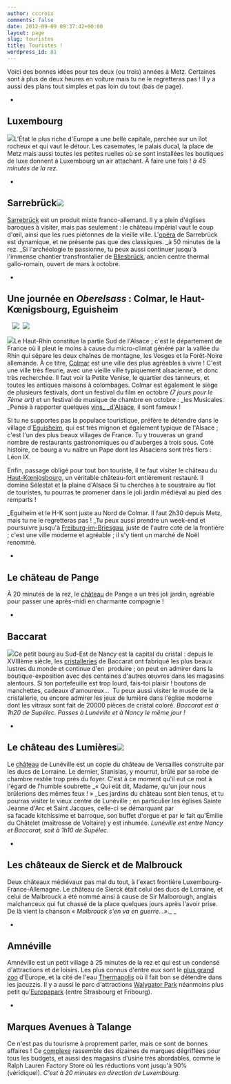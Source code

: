 ```yaml
---
author: cccroix
comments: false
date: 2012-09-09 09:37:42+00:00
layout: page
slug: touristes
title: Touristes !
wordpress_id: 81
---
```


Voici des bonnes idées pour tes deux (ou trois) années à Metz. Certaines sont à plus de deux heures en voiture mais tu ne le regretteras pas ! Il y a aussi des plans tout simples et pas loin du tout (bas de page).



	
  * 


## Luxembourg





![](http://www.associationchateaux.lu/images/luxville.jpg)L'État le plus riche d'Europe a une belle capitale, perchée sur un îlot rocheux et qui vaut le détour. Les casemates, le palais ducal, la place de Metz mais aussi toutes les petites ruelles où se sont installées les boutiques de luxe donnent à Luxembourg un air attachant. À faire une fois !
_à 45 minutes de la rez._



	
  * 


## Sarrebrück![](http://www.lodging-germany.com/info/Saarbrucken/images/saar-view.jpg)





[Sarrebrück](http://www.saarbruecken.de/fr/tourisme/sarrebruck/sites_touristiques) est un produit mixte franco-allemand. Il y a plein d'églises baroques à visiter, mais pas seulement : le château impérial vaut le coup d'œil, ainsi que les rues piétonnes de la vieille ville. L'[opéra](http://www.theater-saarbruecken.de/spielplan/aktuell.html) de Sarrebrück est dynamique, et ne présente pas que des classiques. _à 50 minutes de la rez. _Si l'archéologie te passionne, tu peux aussi continuer jusqu'à l'immense chantier transfrontalier de [Bliesbrück](http://www.archeo57.com/frontSite?controller=Home&lang=fr), ancien centre thermal gallo-romain, ouvert de mars à octobre.



	
  * 


## Une journée en _Oberelsass_ : Colmar, le Haut-Kœnigsbourg, Eguisheim







   ![](http://www.bannwarth.eu/Vins/Eguisheim.JPG)  ![](http://upload.wikimedia.org/wikipedia/commons/thumb/f/f3/Place_cathedrale_colmar.jpg/320px-Place_cathedrale_colmar.jpg)


![](http://www.feminactu.com/public/oct-nov-dec-2010/chateau_du_Haut-Koenigsbourg.jpg)Le Haut-Rhin constitue la partie Sud de l'Alsace ; c'est le département de France où il pleut le moins à cause du micro-climat généré par la vallée du Rhin qui sépare les deux chaînes de montagne, les Vosges et la Forêt-Noire allemande. À ce titre, [Colmar](http://www.ot-colmar.fr/fr/) est une ville des plus agréables à vivre ! C'est une ville très fleurie, avec une vieille ville typiquement alsacienne, et donc très recherchée. Il faut voir la Petite Venise, le quartier des tanneurs, et toutes les antiques maisons à colombages. Colmar est également le siège de plusieurs festivals, dont un festival du film en octobre _(7 jours pour le 7ème art)_ et un festival de musique de chambre en octobre : _les Musicales. _Pense à rapporter quelques [vins_ _d'Alsace](http://www.vinsalsace.com/), il sont fameux !

Si tu ne supportes pas la populace touristique, préfère te détendre dans le village d'[Eguisheim](http://www.ot-eguisheim.fr/fr/calendrier/), qui est très mignon et également typique de l'Alsace ; c'est l'un des plus beaux villages de France. Tu y trouveras un grand nombre de restaurants gastronomiques ou d'auberges à trois sous. Coté histoire, ce bourg a vu naître un Pape dont les Alsaciens sont très fiers : Léon IX.

Enfin, passage obligé pour tout bon touriste, il te faut visiter le château du [Haut-Kœnigsbourg](http://www.haut-koenigsbourg.fr/fr/), un véritable château-fort entièrement restauré. Il domine Sélestat et la plaine d'Alsace Si tu cherches à te soustraire au flot de touristes, tu pourras te promener dans le joli jardin médiéval au pied des remparts !

_Eguiheim et le H-K sont juste au Nord de Colmar. Il faut 2h30 depuis Metz, mais tu ne le regretteras pas ! _Tu peux aussi prendre un week-end et poursuivre jusqu'à [Freiburg-im-Briesgau](http://www.freiburg.de/pb/,Lfr/225923.html), juste de l'autre coté de la frontière ; c'est une ville moderne et agréable ; il s'y tient un marché de Noël renommé.



	
  * 


## Le château de Pange





À 20 minutes de la rez, le [château](http://www.chateaudepange.fr/index.php/jardin/) de Pange a un très joli jardin, agréable pour passer une après-midi en charmante compagnie !



	
  * 


## Baccarat





![](http://upload.wikimedia.org/wikipedia/commons/e/e5/Lustre-en-cristal-musee-baccarat-paris.jpg)Ce petit bourg au Sud-Est de Nancy est la capital du cristal : depuis le XVIIIème siècle, les [cristalleries](http://www.baccarat.fr/) de Baccarat ont fabriqué les plus beaux lustres du monde et continue d'en  produire ; on peut en admirer dans la boutique-exposition avec des centaines d'autres œuvres dans les magasins alentours. Si ton portefeuille est trop lourd, fais-toi plaisir ! boutons de manchettes, cadeaux d'amoureux...  Tu peux aussi visiter le musée de la cristallerie, ou encore admirer les jeux de lumière dans l'église moderne dont les vitraux sont fait de 20000 pièces de cristal coloré. _Baccarat est à 1h20 de Supélec. Passes à Lunéville et à Nancy le même jour !_



	
  * 


## Le château des Lumières![](http://2.bp.blogspot.com/-ivtz-Pdp65s/T7qmcYGtb2I/AAAAAAAAAW0/tl9X3ierXjk/s1600/luneville_02.jpg)





Le [château](http://www.chateauluneville.cg54.fr/) de Lunéville est un copie du château de Versailles construite par les ducs de Lorraine. Le dernier, Stanislas, y mourrut, brûlé par sa robe de chambre restée trop près du foyer. C'est à ce moment qu'il eut ce mot à l'égard de l'humble soubrette _« Qui eût dit, Madame, qu'un jour nous brûlerions des mêmes feux ! »
_Les jardins du château sont bien tenus, et tu pourras visiter le vieux centre de Lunéville ; en particulier les églises Sainte Jeanne d'Arc et Saint Jacques, celle-ci se démarquant par sa facade kitchissime et barroque, son buffet d'orgue et par le fait qu'Émilie du Châtelet (maîtresse de Voltaire) y est inhumée. _Lunéville est entre Nancy et Baccarat, soit à 1h10 de Supélec._



	
  * 


## Les châteaux de Sierck et de Malbrouck





Deux châteaux médiévaux pas mal du tout, à l'exact frontière Luxembourg-France-Allemagne. Le château de Sierck était celui des ducs de Lorraine, et celui de Malbrouck a été nommé ainsi à cause de Sir Malborough, anglais malchanceux qui fut chassé de la place quelques jours après l'avoir prise. De là vient la chanson « _Malbrouck s'en va en guerre...»_._
_



	
  * 


## Amnéville





Amnéville est un petit village à 25 minutes de la rez et qui est un condensé d'attractions et de loisirs. Les plus connus d'entre eux sont le [plus grand zoo](http://www.zoo-amneville.com/) d'Europe, et la cité de l'eau [Thermapolis](http://www.amneville.com/thermalisme/thermapolis-2) où il fait bon se détendre dans les jacuzzis. Il y a aussi le parc d'attractions [Walygator Park](http://www.walygatorparc.com/) néanmoins plus petit qu'[Europapark](http://www.europapark.com/lang-fr/Accueil/c1174.html) (entre Strasbourg et Fribourg).



	
  * 


## Marques Avenues à Talange





Ce n'est pas du tourisme à proprement parler, mais ce sont de bonnes affaires ! Ce [complexe](http://www.marquesavenue.com/Talange) rassemble des dizaines de marques dégriffées pour tous les budgets, et aussi des magasins d'usine très abordables, comme le Ralph Lauren Factory Store où les réductions vont jusqu'à 90% (véridique!). _C'est à 20 minutes en direction de Luxembourg._
